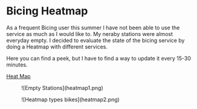 # Bicing Heatmap

As a frequent Bicing user this summer I have not been able to use the service as much as I would like to. My neraby 
stations were almost everyday empty. I decided to evaluate the state of the bicing service by doing a Heatmap with different services.

Here you can find a peek, but I have to find a way to update it every 15-30 minutes.

[Heat Map](Map.html)

<figure markdown>
  ![Empty Stations](heatmap1.png)
  <figcaption></figcaption>
</figure>

<figure markdown>
  ![Heatmap types bikes](heatmap2.png)
  <figcaption></figcaption>
</figure>

